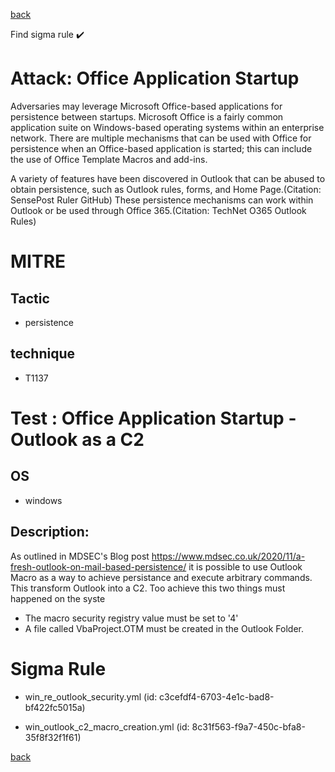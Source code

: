 
[back](../index.md)

Find sigma rule :heavy_check_mark: 

# Attack: Office Application Startup 

Adversaries may leverage Microsoft Office-based applications for persistence between startups. Microsoft Office is a fairly common application suite on Windows-based operating systems within an enterprise network. There are multiple mechanisms that can be used with Office for persistence when an Office-based application is started; this can include the use of Office Template Macros and add-ins.

A variety of features have been discovered in Outlook that can be abused to obtain persistence, such as Outlook rules, forms, and Home Page.(Citation: SensePost Ruler GitHub) These persistence mechanisms can work within Outlook or be used through Office 365.(Citation: TechNet O365 Outlook Rules)

# MITRE
## Tactic
  - persistence


## technique
  - T1137


# Test : Office Application Startup - Outlook as a C2
## OS
  - windows


## Description:
As outlined in MDSEC's Blog post https://www.mdsec.co.uk/2020/11/a-fresh-outlook-on-mail-based-persistence/ 
it is possible to use Outlook Macro as a way to achieve persistance and execute arbitrary commands. This transform Outlook into a C2.
Too achieve this two things must happened on the syste
- The macro security registry value must be set to '4'
- A file called VbaProject.OTM must be created in the Outlook Folder.


# Sigma Rule
 - win_re_outlook_security.yml (id: c3cefdf4-6703-4e1c-bad8-bf422fc5015a)

 - win_outlook_c2_macro_creation.yml (id: 8c31f563-f9a7-450c-bfa8-35f8f32f1f61)



[back](../index.md)
